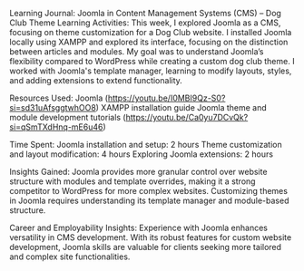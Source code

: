 Learning Journal: Joomla in Content Management Systems (CMS) – Dog Club Theme
Learning Activities:
This week, I explored Joomla as a CMS, focusing on theme customization for a Dog Club website. I installed Joomla locally using XAMPP and explored its interface, focusing on the distinction between articles and modules. My goal was to understand Joomla’s flexibility compared to WordPress while creating a custom dog club theme. I worked with Joomla's template manager, learning to modify layouts, styles, and adding extensions to extend functionality.


Resources Used:
Joomla  (https://youtu.be/I0MBI9Qz-S0?si=sd31uAfsggtwhOO8)
XAMPP installation guide
Joomla theme and module development tutorials
(https://youtu.be/Ca0yu7DCvQk?si=qSmTXdHnq-mE6u46)


Time Spent:
Joomla installation and setup: 2 hours
Theme customization and layout modification: 4 hours
Exploring Joomla extensions: 2 hours


Insights Gained:
Joomla provides more granular control over website structure with modules and template overrides, making it a strong competitor to WordPress for more complex websites. Customizing themes in Joomla requires understanding its template manager and module-based structure.

Career and Employability Insights:
Experience with Joomla enhances versatility in CMS development. With its robust features for custom website development, Joomla skills are valuable for clients seeking more tailored and complex site functionalities.
